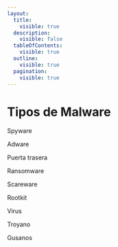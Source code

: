 ```yaml
---
layout:
  title:
    visible: true
  description:
    visible: false
  tableOfContents:
    visible: true
  outline:
    visible: true
  pagination:
    visible: true
---
```


# Tipos de Malware

Spyware

Adware

Puerta trasera

Ransomware

Scareware

Rootkit

Virus

Troyano

Gusanos
